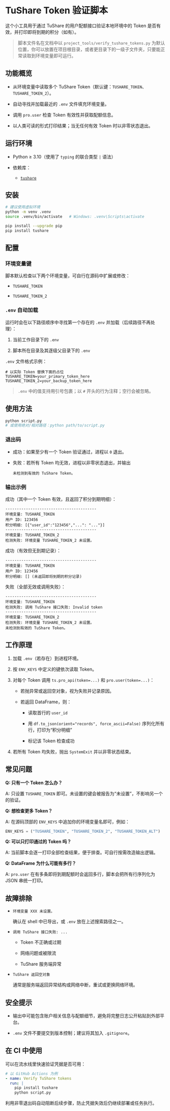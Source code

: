 # TuShare Token 验证脚本

这个小工具用于通过 TuShare 的用户配额接口验证本地环境中的 Token 是否有效，并打印即将到期的积分（如有）。

> 脚本文件名在文档中以 `project_tools/verify_tushare_tokens.py` 为默认位置，你可以放置在项目根目录，或者更目录下的一级子文件夹，只要能正常读取到环境变量即可运行。

## 功能概览

* 从环境变量中读取多个 TuShare Token（默认键：`TUSHARE_TOKEN`、`TUSHARE_TOKEN_2`）。

* 自动寻找并加载最近的 `.env` 文件填充环境变量。

* 调用 `pro.user` 检查 Token 有效性并获取配额信息。

* 以人类可读的形式打印结果；当无任何有效 Token 时以非零状态退出。

## 运行环境

* Python ≥ 3.10（使用了 `typing` 的联合类型 `|` 语法）

* 依赖库：

    * [`tushare`](https://pypi.org/project/tushare/)

## 安装

```bash
# 建议使用虚拟环境
python -m venv .venv
source .venv/bin/activate   # Windows: .venv\Scripts\activate

pip install --upgrade pip
pip install tushare
```

## 配置

### 环境变量键

脚本默认检查以下两个环境变量，可自行在源码中扩展或修改：

* `TUSHARE_TOKEN`

* `TUSHARE_TOKEN_2`

### `.env` 自动加载

运行时会在以下路径顺序中寻找第一个存在的 `.env` 并加载（后续路径不再处理）：

1. 当前工作目录下的 `.env`

2. 脚本所在目录及其逐级父目录下的 `.env`

`.env` 文件格式示例：

```dotenv
# 以实际 Token 替换下面的占位
TUSHARE_TOKEN=your_primary_token_here
TUSHARE_TOKEN_2=your_backup_token_here
```

> `.env` 中的值支持用引号包裹；以 `#` 开头的行为注释；空行会被忽略。

## 使用方法

```bash
python script.py
# 或使用绝对/相对路径：python path/to/script.py
```

### 退出码

* 成功：如果至少有一个 Token 验证通过，进程以 `0` 退出。

* 失败：若所有 Token 均无效，进程以非零状态退出，并输出

  ```
  未检测到有效的 TuShare Token。
  ```

### 输出示例

成功（其中一个 Token 有效，且返回了积分到期明细）：

```
----------------------------------------
环境变量: TUSHARE_TOKEN
用户 ID: 123456
积分明细: [{"user_id":"123456","...": "..."}]
----------------------------------------
环境变量: TUSHARE_TOKEN_2
检测失败: 环境变量 TUSHARE_TOKEN_2 未设置。
```

成功（有效但无到期记录）：

```
----------------------------------------
环境变量: TUSHARE_TOKEN
用户 ID: 123456
积分明细: [] (未返回即将到期的积分记录)
```

失败（全部无效或调用失败）：

```
----------------------------------------
环境变量: TUSHARE_TOKEN
检测失败: 调用 TuShare 接口失败: Invalid token
----------------------------------------
环境变量: TUSHARE_TOKEN_2
检测失败: 环境变量 TUSHARE_TOKEN_2 未设置。
未检测到有效的 TuShare Token。
```

## 工作原理

1. 加载 `.env`（若存在）到进程环境。

2. 按 `ENV_KEYS` 中定义的键依次读取 Token。

3. 对每个 Token 调用 `ts.pro_api(token=...)` 和 `pro.user(token=...)`：

    * 若抛异常或返回空对象，视为失败并记录原因。

    * 若返回 DataFrame，则：

        * 读取首行的 `user_id`

        * 用 `df.to_json(orient="records", force_ascii=False)` 序列化所有行，打印为“积分明细”

        * 标记该 Token 检查成功

4. 若所有 Token 均失败，抛出 `SystemExit` 并以非零状态结束。

## 常见问题

**Q: 只有一个 Token 怎么办？**

A: 只设置 `TUSHARE_TOKEN` 即可。未设置的键会被报告为“未设置”，不影响另一个的验证。

**Q: 想检查更多 Token？**

A: 在源码顶部的 `ENV_KEYS` 中追加你的环境变量名即可，例如：

```python
ENV_KEYS = ("TUSHARE_TOKEN", "TUSHARE_TOKEN_2", "TUSHARE_TOKEN_ALT")
```

**Q: 可以只打印通过的 Token 吗？**

A: 当前脚本会逐一打印全部检查结果，便于排查。可自行按需改造输出逻辑。

**Q: DataFrame 为什么可能有多行？**

A: `pro.user` 在有多条即将到期配额时会返回多行，脚本会把所有行序列化为 JSON 串统一打印。

## 故障排除

* `环境变量 XXX 未设置。`

    确认在 shell 中已导出，或 `.env` 放在上述搜索路径之一。

* `调用 TuShare 接口失败: ...`

    * Token 不正确或过期

    * 网络问题或被限流

    * TuShare 服务端异常

* `TuShare 返回空对象`

    通常是服务端返回异常结构或网络中断，重试或更换网络环境。

## 安全提示

* 输出中可能包含账户相关信息与配额细节，避免将完整日志公开粘贴到外部平台。

* `.env` 文件不要提交到版本控制；建议将其加入 `.gitignore`。

## 在 CI 中使用

可以在流水线里快速验证凭据是否可用：

```yaml
# 以 GitHub Actions 为例
- name: Verify TuShare tokens
  run: |
    pip install tushare
    python script.py
```

利用非零退出码自动阻断后续步骤，防止凭据失效后仍继续部署或任务执行。
